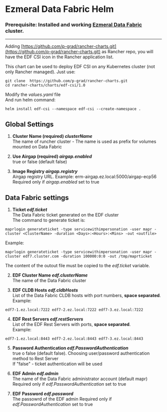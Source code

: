 # Ezmeral Data Fabric Helm  
  
### Prerequisite: Installed and working **[Ezmeral Data Fabric](https://docs.ezmeral.hpe.com/datafabric/74/)** cluster.  
---
  
Adding [https://github.com/p-grad/rancher-charts.git](https://github.com/p-grad/rancher-charts.git) as Rancher repo, you will have the EDF CSI icon in the Rancher application list.  

This chart can be used to deploy EDF CSI on any Kubernetes cluster (not only Rancher managed). Just use:  
```
git clone  https://github.com/p-grad/rancher-charts.git  
cd rancher-charts/charts/edf-csi/1.0  
```  
Modify the *values.yaml* file  
And run helm command:  
```
helm install edf-csi --namespace edf-csi --create-namespace .
```

## Global Settings  
1. **Cluster Name  (required) *clusterName***  
The name of runcher cluster - The name is used as prefix for volumes mounted on Data Fabric 
  
2. **Use Airgap (required) *airgap.enabled***  
true or false (default false)
  
3. **Image Registry *airgap.registry***  
Airgap registry URL. Example: erm-airgap.ez.local:5000/airgap-ecp56  
Required only if *airgap.enabled* set to true  

## Data Fabric settings  
1. **Ticket *edf.ticket***  
The Data Fabric ticket generated on the EDF cluster  
The command to generate ticket is:  
```
maprlogin generateticket -type servicewithimpersonation -user mapr -cluster <ClusterName> -duration <Days>:<Hours>:<Mins> -out <outfile>  
```
Example:
```
maprlogin generateticket -type servicewithimpersonation -user mapr -cluster edf7.cluster.com -duration 100000:0:0 -out /tmp/maprticket  
```
The content of the outout file must be copied to the *edf.ticket* variable.  
  
2. **EDF Cluster Name *edf.clusterName***  
The name of the Data Fabric cluster  
  
3. **EDF CLDB Hosts *edf.cldbHosts***  
List of the Data Fabric CLDB hosts with port numbers, **space separated**.  
Example:
```
edf7-1.ez.local:7222 edf7-2.ez.local:7222 edf7-3.ez.local:7222  
```
  
4. **EDF Rest Servers *edf.restServers***  
List of the EDF Rest Servers with ports, **space separated**.  
Example:
```
edf7-1.ez.local:8443 edf7-2.ez.local:8443 edf7-3.ez.local:8443  
```
  
5. **Password Authentication *edf.PasswordAuthentication***  
true o false (default false). Choosing user/password authentication method to Rest Server  
If "false" - ticket authentication will be used  
  
6. **EDF Admin *edf.admin***  
The name of the Data Fabric administrator account (default mapr)  
Required only if *edf.PasswordAuthentication* set to true  
  
7. **EDF Password *edf.password***  
The passowrd of the EDF admin
Required only if *edf.PasswordAuthentication* set to true  
